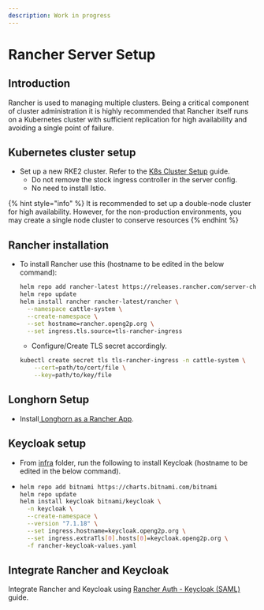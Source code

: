 ```yaml
---
description: Work in progress
---
```


# Rancher Server Setup

## Introduction

Rancher is used to managing multiple clusters. Being a critical component of cluster administration it is highly recommended that Rancher itself runs on a Kubernetes cluster with sufficient replication for high availability and avoiding a single point of failure.

## Kubernetes cluster setup

* Set up a new RKE2 cluster. Refer to the [K8s Cluster Setup](cluster-setup.md) guide.&#x20;
  * Do not remove the stock ingress controller in the server config.
  * No need to install Istio.

{% hint style="info" %}
It is recommended to set up a double-node cluster for high availability.  However, for the non-production environments, you may create a single node cluster to conserve resources
{% endhint %}

## Rancher installation

*   To install Rancher use this (hostname to be edited in the below command):

    ```bash
    helm repo add rancher-latest https://releases.rancher.com/server-charts/latest
    helm repo update
    helm install rancher rancher-latest/rancher \
      --namespace cattle-system \
      --create-namespace \
      --set hostname=rancher.openg2p.org \
      --set ingress.tls.source=tls-rancher-ingress
    ```

    * Configure/Create TLS secret accordingly.

    ```bash
    kubectl create secret tls tls-rancher-ingress -n cattle-system \
        --cert=path/to/cert/file \
        --key=path/to/key/file
    ```

## Longhorn Setup

* Install[ Longhorn as a Rancher App](https://longhorn.io/docs/1.3.2/deploy/install/install-with-rancher/).

## Keycloak setup

* From [infra](https://github.com/OpenG2P/openg2p-packaging/tree/develop/infra) folder, run the following to install Keycloak (hostname to be edited in the below command).
* ```bash
  helm repo add bitnami https://charts.bitnami.com/bitnami
  helm repo update
  helm install keycloak bitnami/keycloak \
    -n keycloak \
    --create-namespace \
    --version "7.1.18" \
    --set ingress.hostname=keycloak.openg2p.org \
    --set ingress.extraTls[0].hosts[0]=keycloak.openg2p.org \
    -f rancher-keycloak-values.yaml
  ```

## Integrate Rancher and Keycloak

Integrate Rancher and Keycloak using [Rancher Auth - Keycloak (SAML)](https://docs.ranchermanager.rancher.io/how-to-guides/new-user-guides/authentication-permissions-and-global-configuration/authentication-config/configure-keycloak-saml) guide.
